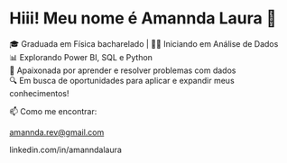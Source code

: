 # Hiii! Meu nome é Amannda Laura 👋

🎓 Graduada em Física bacharelado | 👩‍💻 Iniciando em Análise de Dados  
📊 Explorando Power BI, SQL e Python  
🧠 Apaixonada por aprender e resolver problemas com dados  
🔍 Em busca de oportunidades para aplicar e expandir meus conhecimentos!

📫 Como me encontrar: 

amannda.rev@gmail.com

linkedin.com/in/amanndalaura


